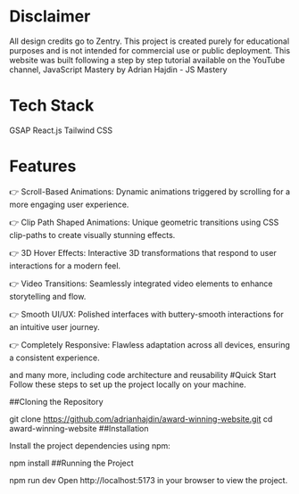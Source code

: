 # Disclaimer
All design credits go to Zentry. This project is created purely for educational purposes and is not intended for commercial use or public deployment.
This website was built following a step by step tutorial available on the YouTube channel, JavaScript Mastery by Adrian Hajdin - JS Mastery
# Tech Stack
GSAP
React.js
Tailwind CSS
# Features
👉 Scroll-Based Animations: Dynamic animations triggered by scrolling for a more engaging user experience.

👉 Clip Path Shaped Animations: Unique geometric transitions using CSS clip-paths to create visually stunning effects.

👉 3D Hover Effects: Interactive 3D transformations that respond to user interactions for a modern feel.

👉 Video Transitions: Seamlessly integrated video elements to enhance storytelling and flow.

👉 Smooth UI/UX: Polished interfaces with buttery-smooth interactions for an intuitive user journey.

👉 Completely Responsive: Flawless adaptation across all devices, ensuring a consistent experience.

and many more, including code architecture and reusability
#Quick Start
Follow these steps to set up the project locally on your machine.

##Cloning the Repository

git clone https://github.com/adrianhajdin/award-winning-website.git
cd award-winning-website
##Installation

Install the project dependencies using npm:

npm install
##Running the Project

npm run dev
Open http://localhost:5173 in your browser to view the project.
